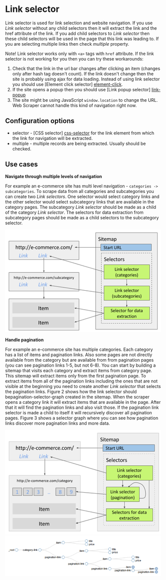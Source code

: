 # Link selector

Link selector is used for link selection and website navigation. If you use
*Link selector* without any child selectors then it will extract the link and
the href attribute of the link. If you add child selectors to *Link selector*
then these child selectors will be used in the page that this link was leading
to. If you are selecting multiple links then check *multiple* property.

Note! Link selector works only with `<a>` tags with `href` attribute. If the
link selector is not working for you then you can try these workarounds:

 1. Check that the link in the url bar changes after clicking an item (changes
 only after hash tag doesn't count). If the link doesn't change then the site
 is probably using ajax for data loading. Instead of using link selector you
 should use [Element click selector] [element-click].
 2. If the site opens a popup then you should use
 [Link popup selector] [link-popup]
 3. The site might be using JavaScript `window.location` to change the URL. Web
 Scraper cannot handle this kind of navigation right now.

## Configuration options

 * selector - [CSS selector] [css-selector] for the link element from which the
 link for navigation will be extracted.
 * multiple - multiple records are being extracted. Usually should be checked.

## Use cases

**Navigate through multiple levels of navigation**

For example an e-commerce site has multi level navigation -
`categories -> subcategories`. To scrape data from all categories and
subcategories you can create two *Link selectors*. One selector would select
category links and the other selector would select subcategory links that are
available in the category pages. The subcategory *Link selector* should be made
as a child of the category *Link selector*. The selectors for data extraction
from subcategory pages should be made as a child selectors to the subcategory
selector.

![Fig. 1: Multiple link selectors for category navigation][multiple-level-link-selectors]

**Handle pagination**

For example an e-commerce site has multiple categories. Each category has a
list of items and pagination links. Also some pages are not directly available
from the category but are available from from pagination pages (you can see
pagination links 1-5, but not 6-8). You can start by building a sitemap that
visits each category and extract items from category page. This sitemap will
extract items only from the first pagination page. To extract items from all of
the pagination links including the ones that are not visible at the beginning
you need to create another *Link selector* that selects the pagination links.
Figure 2 shows how the link selector should bepagination-selector-graph created in the sitemap. When
the scraper opens a category link it will extract items that are available in
the page. After that it will find the pagination links and also visit those. If
the pagination link selector is made a child to itself it will recursively
discover all pagination pages. Figure 3 shows a selector graph where you can
see how pagination links discover more pagination links and more data.

![Fig. 2: Sitemap with Link selector for pagination][pagination-link-selectors]
![Fig. 3: Selector graph with pagination][pagination-selector-graph]

 [multiple-level-link-selectors]: ../images/selectors/link/multiple-level-link-selectors.png?raw=true
 [pagination-link-selectors]: ../images/selectors/link/pagination-link-selectors.png?raw=true
 [pagination-selector-graph]: ../images/selectors/link/pagination-selector-graph.png?raw=true
 [element-click]: selectors/element-click-selector.md
 [link-popup]: selectors/link-popup-selector.md
 [css-selector]: css-selector.md